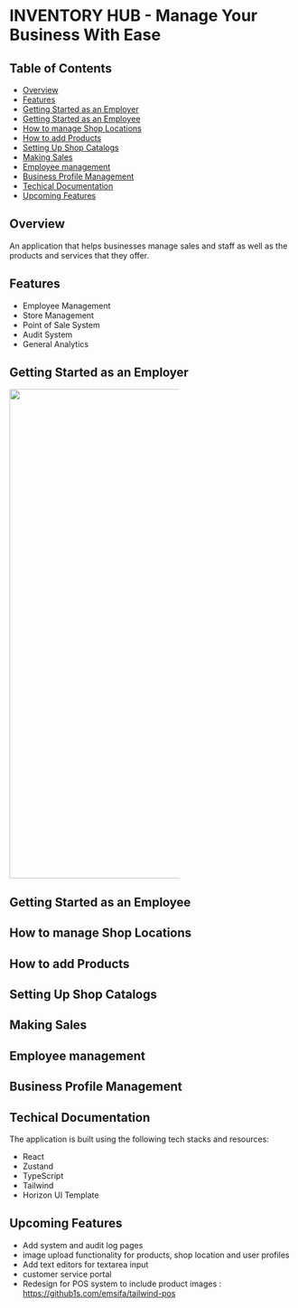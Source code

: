 # INVENTORY HUB - Manage Your Business With Ease

## Table of Contents

- [Overview](#overview)
- [Features](#features)
- [Getting Started as an Employer](#getting-started-as-an-employer)
- [Getting Started as an Employee](#getting-started-as-an-employee)
- [How to manage Shop Locations](#how-to-manage-shop-locations)
- [How to add Products](#how-to-add-products)
- [Setting Up Shop Catalogs](#setting-up-shop-catalogs)
- [Making Sales](#making-sales)
- [Employee management](#employee-management)
- [Business Profile Management](#business-profile-management)
- [Techical Documentation](#techical-documentation)
- [Upcoming Features](#upcoming-features)

## Overview

An application that helps businesses manage sales and staff as well as the products and services that they offer.

## Features

- Employee Management
- Store Management
- Point of Sale System
- Audit System
- General Analytics

## Getting Started as an Employer

<img src="https://onedrive.live.com/embed?resid=B8295C03D418D49B%21740&authkey=%21AMSZ8rVyOO2FbQ4&width=1920&height=866" width="1920" height="866"
style="display: inline-block; margin: 0 auto; max-width: 300px"
 />

## Getting Started as an Employee

## How to manage Shop Locations

## How to add Products

## Setting Up Shop Catalogs

## Making Sales

## Employee management

## Business Profile Management

## Techical Documentation

The application is built using the following tech stacks and resources:

- React
- Zustand
- TypeScript
- Tailwind
- Horizon UI Template

## Upcoming Features

- Add system and audit log pages
- image upload functionality for products, shop location and user profiles
- Add text editors for textarea input
- customer service portal
- Redesign for POS system to include product images : https://github1s.com/emsifa/tailwind-pos
